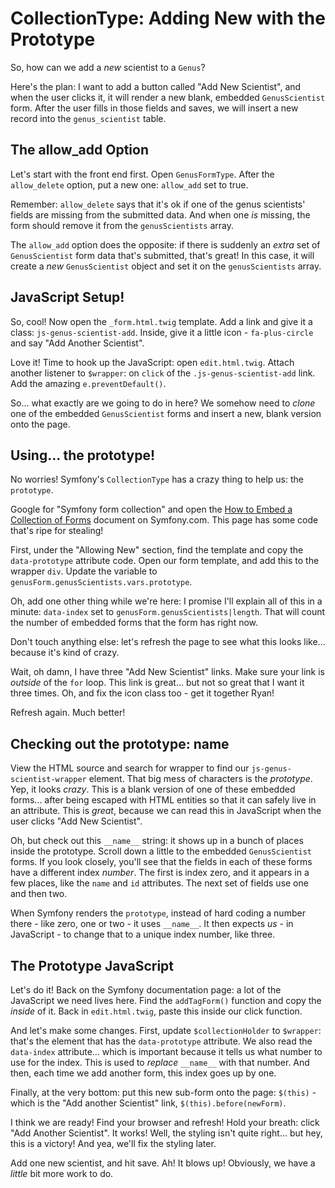 # CollectionType: Adding New with the Prototype

So, how can we add a *new* scientist to a `Genus`?

Here's the plan: I want to add a button called "Add New Scientist", and when the
user clicks it, it will render a new blank, embedded `GenusScientist` form. After
the user fills in those fields and saves, we will insert a new record into the `genus_scientist`
table.

## The allow_add Option

Let's start with the front end first. Open `GenusFormType`. After the `allow_delete`
option, put a new one: `allow_add` set to true.

Remember: `allow_delete` says that it's ok if one of the genus scientists' fields
are missing from the submitted data. And when one *is* missing, the form should remove
it from the `genusScientists` array.

The `allow_add` option does the opposite: if there is suddenly an *extra* set of
`GenusScientist` form data that's submitted, that's great! In this case, it will
create a *new* `GenusScientist` object and set it on the `genusScientists` array.

## JavaScript Setup!

So, cool! Now open the `_form.html.twig` template. Add a link and give it a class:
`js-genus-scientist-add`. Inside, give it a little icon - `fa-plus-circle` and say
"Add Another Scientist".

Love it! Time to hook up the JavaScript: open `edit.html.twig`. Attach another listener
to `$wrapper`: on `click` of the `.js-genus-scientist-add` link. Add the amazing
`e.preventDefault()`.

So... what exactly are we going to do in here? We somehow need to *clone* one of
the embedded `GenusScientist` forms and insert a new, blank version onto the page.

## Using... the prototype!

No worries! Symfony's `CollectionType` has a crazy thing to help us: the `prototype`.

Google for "Symfony form collection" and open the
[How to Embed a Collection of Forms](https://symfony.com/doc/current/form/form_collections.html)
document on Symfony.com. This page has some code that's ripe for stealing!

First, under the "Allowing New" section, find the template and copy the `data-prototype`
attribute code. Open our form template, and add this to the wrapper `div`.
Update the variable to `genusForm.genusScientists.vars.prototype`.

Oh, add one other thing while we're here: I promise I'll explain all of this in
a minute: `data-index` set to `genusForm.genusScientists|length`. That will count
the number of embedded forms that the form has right now.

Don't touch anything else: let's refresh the page to see what this looks like...
because it's kind of crazy.

Wait, oh damn, I have three "Add New Scientist" links. Make sure your link is
*outside* of the `for` loop. This link is great... but not so great that I want
it three times. Oh, and fix the icon class too - get it together Ryan!

Refresh again. Much better!

## Checking out the prototype: __name__

View the HTML source and search for wrapper to find our `js-genus-scientist-wrapper`
element. That big mess of characters is the *prototype*. Yep, it looks *crazy*.
This is a blank version of one of these embedded forms... after being escaped with
HTML entities so that it can safely live in an attribute. This is *great*, because
we can read this in JavaScript when the user clicks "Add New Scientist".

Oh, but check out this `__name__` string: it shows up in a bunch of places inside
the prototype. Scroll down a little to the embedded `GenusScientist` forms. If
you look closely, you'll see that the fields in each of these forms have a different
index *number*. The first is index zero, and it appears in a few places, like the
`name` and `id` attributes. The next set of fields use one and then two.

When Symfony renders the `prototype`, instead of hard coding a number there - like
zero, one or two - it uses `__name__`. It then expects *us* - in JavaScript - to
change that to a unique index number, like three.

## The Prototype JavaScript

Let's do it! Back on the Symfony documentation page: a lot of the JavaScript we
need lives here. Find the `addTagForm()` function and copy the *inside* of it. Back
in `edit.html.twig`, paste this inside our click function.

And let's make some changes. First, update `$collectionHolder` to `$wrapper`: that's
the element that has the `data-prototype` attribute. We also read the `data-index`
attribute... which is important because it tells us what number to use for the
index. This is used to *replace* `__name__` with that number. And then, each time
we add another form, this index goes up by one.

Finally, at the very bottom: put this new sub-form onto the page: `$(this)` -
which is the "Add another Scientist" link, `$(this).before(newForm)`.

I think we are ready! Find your browser and refresh! Hold your breath: click
"Add Another Scientist". It works! Well, the styling isn't quite right... but hey,
this is a victory! And yea, we'll fix the styling later.

Add one new scientist, and hit save. Ah! It blows up! Obviously, we have a *little*
bit more work to do.
